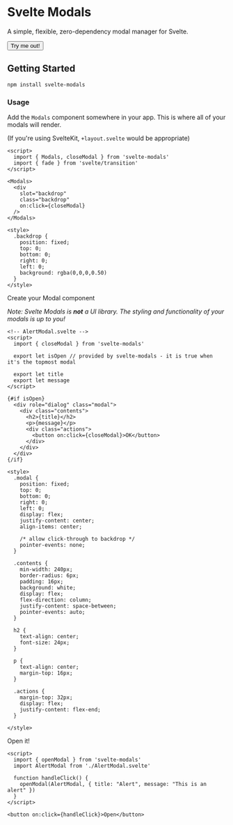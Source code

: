 <script>
  import { Modals, openModal, closeModal, modals} from 'svelte-modals'
  import AlertModal from './AlertModal.svelte' 
  import DemoModal from './DemoModal.svelte'

  import { fade } from 'svelte/transition'

  function openDemoModal() {
    openModal(DemoModal, {}, {
      on: {
        open: openDemoModal
      }
    })
  }
</script>

# Svelte Modals

A simple, flexible, zero-dependency modal manager for Svelte.

<button on:click={openDemoModal}>Try me out!</button>

## Getting Started

```
npm install svelte-modals
```

### Usage

Add the `Modals` component somewhere in your app. This is where all of your modals will render.

(If you're using SvelteKit, `+layout.svelte` would be appropriate)

```svelte
<script>
  import { Modals, closeModal } from 'svelte-modals'
  import { fade } from 'svelte/transition'
</script>

<Modals>
  <div
    slot="backdrop"
    class="backdrop"
    on:click={closeModal}
  />
</Modals>

<style>
  .backdrop {
    position: fixed;
    top: 0;
    bottom: 0;
    right: 0;
    left: 0;
    background: rgba(0,0,0,0.50)
  }
</style>
```

Create your Modal component

_Note: Svelte Modals is **not** a UI library. The styling and functionality of your modals is up to you!_

```svelte
<!-- AlertModal.svelte -->
<script>
  import { closeModal } from 'svelte-modals'

  export let isOpen // provided by svelte-modals - it is true when it's the topmost modal

  export let title
  export let message
</script>

{#if isOpen}
  <div role="dialog" class="modal">
    <div class="contents">
      <h2>{title}</h2>
      <p>{message}</p>
      <div class="actions">
        <button on:click={closeModal}>OK</button>
      </div>
    </div>
  </div>
{/if}

<style>
  .modal {
    position: fixed;
    top: 0;
    bottom: 0;
    right: 0;
    left: 0;
    display: flex;
    justify-content: center;
    align-items: center;

    /* allow click-through to backdrop */
    pointer-events: none;
  }

  .contents {
    min-width: 240px;
    border-radius: 6px;
    padding: 16px;
    background: white;
    display: flex;
    flex-direction: column;
    justify-content: space-between;
    pointer-events: auto;
  }

  h2 {
    text-align: center;
    font-size: 24px;
  }

  p {
    text-align: center;
    margin-top: 16px;
  }

  .actions {
    margin-top: 32px;
    display: flex;
    justify-content: flex-end;
  }

</style>
```

Open it!

```svelte example
<script>
  import { openModal } from 'svelte-modals'
  import AlertModal from './AlertModal.svelte'

  function handleClick() {
    openModal(AlertModal, { title: "Alert", message: "This is an alert" })
  }
</script>

<button on:click={handleClick}>Open</button>
```
